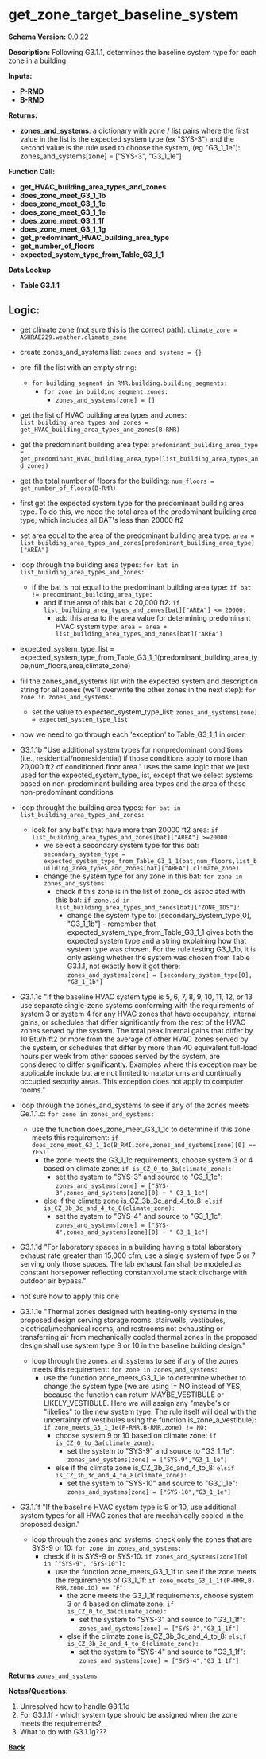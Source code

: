 # get_zone_target_baseline_system
**Schema Version:** 0.0.22  

**Description:** Following G3.1.1, determines the baseline system type for each zone in a building

**Inputs:**
- **P-RMD**
- **B-RMD**

**Returns:**  
- **zones_and_systems**: a dictionary with zone / list pairs where the first value in the list is the expected system type (ex "SYS-3") and the second value is the rule used to choose the system, (eg "G3_1_1e"): zones_and_systems[zone] = ["SYS-3", "G3_1_1e"]
 
**Function Call:**
- **get_HVAC_building_area_types_and_zones**
- **does_zone_meet_G3_1_1b**
- **does_zone_meet_G3_1_1c**
- **does_zone_meet_G3_1_1e**
- **does_zone_meet_G3_1_1f**
- **does_zone_meet_G3_1_1g**
- **get_predominant_HVAC_building_area_type**
- **get_number_of_floors**
- **expected_system_type_from_Table_G3_1_1**

**Data Lookup**
- **Table G3.1.1**

## Logic:
- get climate zone (not sure this is the correct path): `climate_zone = ASHRAE229.weather.climate_zone`
- create zones_and_systems list: `zones_and_systems = {}`
- pre-fill the list with an empty string:
	- `for building_segment in RMR.building.building_segments:`
		- `for zone in building_segment.zones:`
			- `zones_and_systems[zone] = []`
- get the list of HVAC building area types and zones: `list_building_area_types_and_zones = get_HVAC_building_area_types_and_zones(B-RMR)`
- get the predominant building area type: `predominant_building_area_type = get_predominant_HVAC_building_area_type(list_building_area_types_and_zones)`
- get the total number of floors for the building: `num_floors = get_number_of_floors(B-RMR)`
- first get the expected system type for the predominant building area type.  To do this, we need the total area of the predominant building area type, which includes all BAT's less than 20000 ft2
- set area equal to the area of the predominant building area type: `area = list_building_area_types_and_zones[predominant_building_area_type]["AREA"]`
- loop through the building area types: `for bat in list_building_area_types_and_zones:`
	- if the bat is not equal to the predominant building area type: `if bat != predominant_building_area_type:`
		- and if the area of this bat < 20,000 ft2: `if list_building_area_types_and_zones[bat]["AREA"] <= 20000:`
			- add this area to the area value for determining predominant HVAC system type: `area = area + list_building_area_types_and_zones[bat]["AREA"]`
- expected_system_type_list = expected_system_type_from_Table_G3_1_1(predominant_building_area_type,num_floors,area,climate_zone)
- fill the zones_and_systems list with the expected system and description string for all zones (we'll overwrite the other zones in the next step): `for zone in zones_and_systems:`
	- set the value to expected_system_type_list: `zones_and_systems[zone] = expected_system_type_list`
	
- now we need to go through each 'exception' to Table_G3_1_1 in order.

- G3.1.1b "Use additional system types for nonpredominant conditions (i.e., residential/nonresidential) if those conditions apply to more than 20,000 ft2 of conditioned floor area." uses the same logic that we just used for the expected_system_type_list, except that we select systems based on non-predominant building area types and the area of these non-predominant conditions
- loop throught the building area types: `for bat in list_building_area_types_and_zones:`
	- look for any bat's that have more than 20000 ft2 area: `if list_building_area_types_and_zones[bat]["AREA"] >=20000:`
		- we select a secondary system type for this bat: `secondary_system_type = expected_system_type_from_Table_G3_1_1(bat,num_floors,list_building_area_types_and_zones[bat]["AREA"],climate_zone)`
		- change the system type for any zone in this bat: `for zone in zones_and_systems:`
			- check if this zone is in the list of zone_ids associated with this bat: `if zone.id in list_building_area_types_and_zones[bat]["ZONE_IDS"]:`
				- change the system type to: [secondary_system_type[0], "G3_1_1b"] - remember that expected_system_type_from_Table_G3_1_1 gives both the expected system type and a string explaining how that system type was chosen.  For the rule testing G3_1_1b, it is only asking whether the system was chosen from Table G3.1.1, not exactly how it got there: `zones_and_systems[zone] = [secondary_system_type[0], "G3_1_1b"]`

- G3.1.1c "If the baseline HVAC system type is 5, 6, 7, 8, 9, 10, 11, 12, or 13 use separate single-zone systems conforming with the requirements of system 3 or system 4 for any HVAC zones that have occupancy, internal gains, or schedules that differ significantly from the rest of the HVAC zones served by the system. The total peak internal gains that differ by 10 Btu/h·ft2 or more from the average of other HVAC zones served by the system, or schedules that differ by more than 40 equivalent full-load hours per week from other spaces served by the system, are considered to differ significantly. Examples where this exception may be applicable include but are not limited to natatoriums and continually occupied security areas. This exception does not apply to computer rooms."
- loop through the zones_and_systems to see if any of the zones meets Ge.1.1.c: `for zone in zones_and_systems:`
	- use the function does_zone_meet_G3_1_1c to determine if this zone meets this requirement: `if does_zone_meet_G3_1_1c(B_RMI,zone,zones_and_systems[zone][0] == YES):`
		- the zone meets the G3_1_1c requirements, choose system 3 or 4 based on climate zone: `if is_CZ_0_to_3a(climate_zone):`
			- set the system to "SYS-3" and source to "G3_1_1c": `zones_and_systems[zone] = ["SYS-3",zones_and_systems[zone][0] + " G3_1_1c"]`
		- else if the climate zone is_CZ_3b_3c_and_4_to_8: `elsif is_CZ_3b_3c_and_4_to_8(climate_zone):`
			- set the system to "SYS-4" and source to "G3_1_1c": `zones_and_systems[zone] = ["SYS-4",zones_and_systems[zone][0] + " G3_1_1c"]`
				
- G3.1.1d "For laboratory spaces in a building having a total laboratory exhaust rate greater than 15,000 cfm, use a single system of type 5 or 7 serving only those spaces.  The lab exhaust fan shall be modeled as constant horsepower reflecting constantvolume stack discharge with outdoor air bypass."
- not sure how to apply this one


- G3.1.1e "Thermal zones designed with heating-only systems in the proposed design serving storage rooms, stairwells, vestibules, electrical/mechanical rooms, and restrooms not exhausting or transferring air from mechanically cooled thermal zones in the proposed design shall use system type 9 or 10 in the baseline building design."
	- loop through the zones_and_systems to see if any of the zones meets this requirement: `for zone in zones_and_systems:`
		- use the function zone_meets_G3_1_1e to determine whether to change the system type (we are using != NO instead of YES, because the function can return MAYBE_VESTIBULE or LIKELY_VESTIBULE.  Here we will assign any "maybe's or "likelies" to the new system type.  The rule itself will deal with the uncertainty of vestibules using the function is_zone_a_vestibule): `if zone_meets_G3_1_1e(P-RMR,B-RMR,zone) != NO:`
			- choose system 9 or 10 based on climate zone: `if is_CZ_0_to_3a(climate_zone):`
				- set the system to "SYS-9" and source to "G3_1_1e": `zones_and_systems[zone] = ["SYS-9","G3_1_1e"]`
			- else if the climate zone is_CZ_3b_3c_and_4_to_8: `elsif is_CZ_3b_3c_and_4_to_8(climate_zone):`
				- set the system to "SYS-10" and source to "G3_1_1e": `zones_and_systems[zone] = ["SYS-10","G3_1_1e"]`



- G3.1.1f "If the baseline HVAC system type is 9 or 10, use additional system types for all HVAC zones that are mechanically cooled in the proposed design."
	- loop through the zones and systems, check only the zones that are SYS-9 or 10: `for zone in zones_and_systems:`
		- check if it is SYS-9 or SYS-10: `if zones_and_systems[zone][0] in ["SYS-9", "SYS-10"]:`
			- use the function zone_meets_G3_1_1f to see if the zone meets the requirements of G3_1_1f: `if zone_meets_G3_1_1f(P-RMR,B-RMR,zone.id) == "F":`
				- the zone meets the G3_1_1f requirements, choose system 3 or 4 based on climate zone: `if is_CZ_0_to_3a(climate_zone):`
					- set the system to "SYS-3" and source to "G3_1_1f": `zones_and_systems[zone] = ["SYS-3","G3_1_1f"]`
				- else if the climate zone is_CZ_3b_3c_and_4_to_8: `elsif is_CZ_3b_3c_and_4_to_8(climate_zone):`
					- set the system to "SYS-4" and source to "G3_1_1f": `zones_and_systems[zone] = ["SYS-4","G3_1_1f"]`


**Returns** `zones_and_systems`


**Notes/Questions:**  
1.  Unresolved how to handle G3.1.1d
2.  For G3.1.1f - which system type should be assigned when the zone meets the requirements?
3.  What to do with G3.1.1g???

**[Back](../_toc.md)**